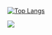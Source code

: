 <!-- Actual text -->


[![Top Langs](https://github-readme-stats.vercel.app/api/top-langs/?username=not-enough-ram&theme=gotham&layout=compact)](https://github.com/anuraghazra/github-readme-stats)

![](https://github.com/not-enough-ram/not-enough-ram/blob/main/Screenshot%202021-07-13%20at%2015.53.52.png)
